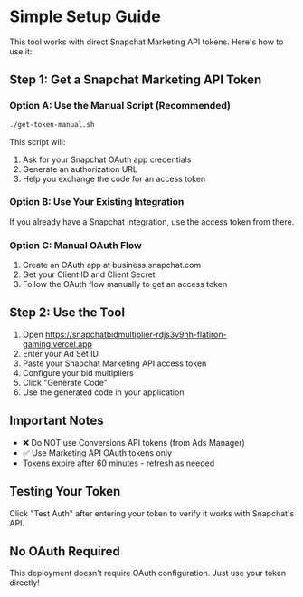 # Simple Setup Guide

This tool works with direct Snapchat Marketing API tokens. Here's how to use it:

## Step 1: Get a Snapchat Marketing API Token

### Option A: Use the Manual Script (Recommended)
```bash
./get-token-manual.sh
```

This script will:
1. Ask for your Snapchat OAuth app credentials
2. Generate an authorization URL
3. Help you exchange the code for an access token

### Option B: Use Your Existing Integration
If you already have a Snapchat integration, use the access token from there.

### Option C: Manual OAuth Flow
1. Create an OAuth app at business.snapchat.com
2. Get your Client ID and Client Secret
3. Follow the OAuth flow manually to get an access token

## Step 2: Use the Tool

1. Open https://snapchatbidmultiplier-rdjs3v9nh-flatiron-gaming.vercel.app
2. Enter your Ad Set ID
3. Paste your Snapchat Marketing API access token
4. Configure your bid multipliers
5. Click "Generate Code"
6. Use the generated code in your application

## Important Notes

- ❌ Do NOT use Conversions API tokens (from Ads Manager)
- ✅ Use Marketing API OAuth tokens only
- Tokens expire after 60 minutes - refresh as needed

## Testing Your Token

Click "Test Auth" after entering your token to verify it works with Snapchat's API.

## No OAuth Required

This deployment doesn't require OAuth configuration. Just use your token directly!